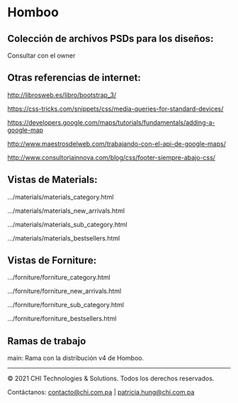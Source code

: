 # Homboo

## Colección de archivos PSDs para los diseños:
Consultar con el owner

## Otras referencias de internet:
http://librosweb.es/libro/bootstrap_3/

https://css-tricks.com/snippets/css/media-queries-for-standard-devices/

https://developers.google.com/maps/tutorials/fundamentals/adding-a-google-map

http://www.maestrosdelweb.com/trabajando-con-el-api-de-google-maps/

http://www.consultoriainnova.com/blog/css/footer-siempre-abajo-css/

## Vistas de Materials:
.../materials/materials_category.html

.../materials/materials_new_arrivals.html

.../materials/materials_sub_category.html

.../materials/materials_bestsellers.html


## Vistas de Forniture:
.../forniture/forniture_category.html

.../forniture/forniture_new_arrivals.html

.../forniture/forniture_sub_category.html

.../forniture/forniture_bestsellers.html

## Ramas de trabajo
main: Rama con la distribución v4 de Homboo.

---

© 2021 CHI Technologies & Solutions. Todos los derechos reservados.

Contáctanos: [contacto@chi.com.pa](mailto:contacto@chi.com.pa) | [patricia.hung@chi.com.pa](mailto:patricia.hung@chi.com.pa)
